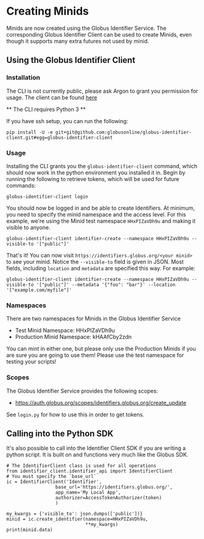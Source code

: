 # Creating Minids

Minids are now created using the Globus Identifier Service. The corresponding
Globus Identifier Client can be used to create Minids, even though it supports
many extra futures not used by minid.

## Using the Globus Identifier Client

### Installation

The CLI is not currently public, please ask Argon to grant you permission for
usage. The client can be found [here](https://github.com/globusonline/globus-identifier-client)

** The CLI requires Python 3 **

If you have ssh setup, you can run the following:

    pip install -U -e git+git@github.com:globusonline/globus-identifier-client.git#egg=globus-identifier-client

### Usage

Installing the CLI grants you the `globus-identifier-client` command, which should
now work in the python environment you installed it in. Begin by running the following
to retrieve tokens, which will be used for future commands:

    globus-identifier-client login

You should now be logged in and be able to create Identifiers. At minimum, you need
to specify the minid namespace and the access level. For this example, we're using the
Minid test namespace `HHxPIZaVDh9u` and making it visible to anyone.

    globus-identifier-client identifier-create --namespace HHxPIZaVDh9u --visible-to '["public"]'

That's it! You can now visit `https://identifiers.globus.org/<your minid>` to see your minid.
Notice the `--visible-to` field is given in JSON. Most fields, including `location` and `metadata`
are specified this way. For example:

    globus-identifier-client identifier-create --namespace HHxPIZaVDh9u --visible-to '["public"]' --metadata '{"foo": "bar"}' --location '["example.com/myfile"]'

### Namespaces

There are two namespaces for Minids in the Globus Identifier Service

* Test Minid Namespace: HHxPIZaVDh9u
* Production Minid Namespace: kHAAfCby2zdn

You can mint in either one, but please only use the Production Minids if you are sure you are going
to use them! Please use the test namespace for testing your scripts!

### Scopes

The Globus Identifier Service provides the following scopes:

* https://auth.globus.org/scopes/identifiers.globus.org/create_update

See `login.py` for how to use this in order to get tokens.

## Calling into the Python SDK

It's also possible to call into the Identifier Client SDK if you are writing a python script. It
is built on and functions very much like the Globus SDK.

    # The IdentifierClient class is used for all operations
    from identifier_client.identifier_api import IdentifierClient
    # You must specify the `base_url`
    ic = IdentifierClient('Identifier',
                      base_url='https://identifiers.globus.org/',
                      app_name='My Local App',
                      authorizer=AccessTokenAuthorizer(token)
                      )

    my_kwargs = {'visible_to': json.dumps(['public'])}
    minid = ic.create_identifier(namespace=HHxPIZaVDh9u,
                                 **my_kwargs)
    print(minid.data)
